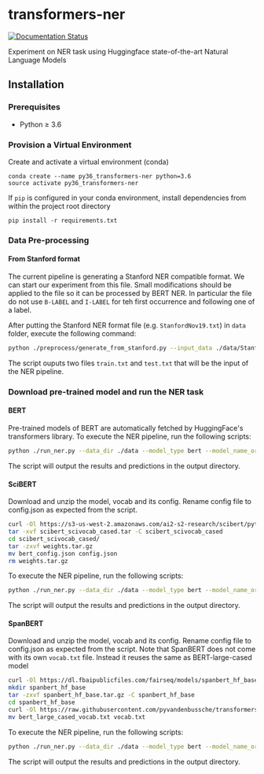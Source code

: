# transformers-ner
[![Documentation Status](https://img.shields.io/badge/Blog-link_to_the_post-brightgreen.svg)](http://pyvandenbussche.info/2019/named-entity-recognition-with-pytorch-transformers/)

Experiment on NER task using Huggingface state-of-the-art Natural Language Models

## Installation

### Prerequisites

* Python ≥ 3.6

### Provision a Virtual Environment

Create and activate a virtual environment (conda)

```
conda create --name py36_transformers-ner python=3.6
source activate py36_transformers-ner
```

If `pip` is configured in your conda environment, 
install dependencies from within the project root directory
```
pip install -r requirements.txt
``` 

### Data Pre-processing

#### From Stanford format
The current pipeline is generating a Stanford NER compatible format. 
We can start our experiment from this file. Small modifications should be applied 
to the file so it can be processed by BERT NER. In particular the file do not use 
`B-LABEL` and `I-LABEL` for teh first occurrence and following one of a label.

After putting the Stanford NER format file (e.g. `StanfordNov19.txt`) in `data` folder, execute the following command:
```bash
python ./preprocess/generate_from_stanford.py --input_data ./data/StanfordNov19.txt --output_dir ./data/
```

The script ouputs two files `train.txt` and `test.txt` that will be the input of the NER pipeline.

### Download pre-trained model and run the NER task
#### BERT
Pre-trained models of BERT are automatically fetched by HuggingFace's transformers library.
To execute the NER pipeline, run the following scripts:
```bash
python ./run_ner.py --data_dir ./data --model_type bert --model_name_or_path bert-base-cased --output_dir ./output --labels ./data/labels.txt --do_train --do_predict --max_seq_length 256 --overwrite_output_dir --overwrite_cache
```
The script will output the results and predictions in the output directory.

#### SciBERT
Download and unzip the model, vocab and its config. Rename config file to config.json as expected from the script.
```bash
curl -Ol https://s3-us-west-2.amazonaws.com/ai2-s2-research/scibert/pytorch_models/scibert_scivocab_cased.tar
tar -xvf scibert_scivocab_cased.tar -C scibert_scivocab_cased
cd scibert_scivocab_cased/
tar -zxvf weights.tar.gz
mv bert_config.json config.json
rm weights.tar.gz
```
To execute the NER pipeline, run the following scripts:
```bash
python ./run_ner.py --data_dir ./data --model_type bert --model_name_or_path scibert_scivocab_cased --output_dir ./output --labels ./data/labels.txt --do_train --do_predict --max_seq_length 256 --overwrite_output_dir --overwrite_cache
```
The script will output the results and predictions in the output directory.

#### SpanBERT
Download and unzip the model, vocab and its config. Rename config file to config.json as expected from the script.
Note that SpanBERT does not come with its own `vocab.txt` file. Instead it reuses the same as BERT-large-cased model
```bash
curl -Ol https://dl.fbaipublicfiles.com/fairseq/models/spanbert_hf_base.tar.gz
mkdir spanbert_hf_base
tar -zxvf spanbert_hf_base.tar.gz -C spanbert_hf_base
cd spanbert_hf_base
curl -Ol https://raw.githubusercontent.com/pyvandenbussche/transformers-ner/master/data/bert_large_cased_vocab.txt
mv bert_large_cased_vocab.txt vocab.txt
```
To execute the NER pipeline, run the following scripts:
```bash
python ./run_ner.py --data_dir ./data --model_type bert --model_name_or_path spanbert_hf_base --output_dir ./output --labels ./data/labels.txt --do_train --do_predict --max_seq_length 256 --overwrite_output_dir --overwrite_cache
```
The script will output the results and predictions in the output directory.